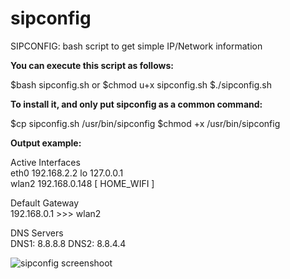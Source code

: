 # sipconfig
SIPCONFIG: bash script to get simple IP/Network information

<b>You can execute this script as follows:</b>

$bash sipconfig.sh
or
$chmod u+x sipconfig.sh
$./sipconfig.sh

<b>To install it, and only put sipconfig as a common command:</b>

$cp sipconfig.sh /usr/bin/sipconfig
$chmod +x /usr/bin/sipconfig


<b>Output example:</b>

  Active Interfaces                 
eth0	192.168.2.2	
lo	127.0.0.1	
wlan2	192.168.0.148	[ HOME_WIFI ]

  Default Gateway                   
192.168.0.1 >>> wlan2

  DNS Servers                       
DNS1: 8.8.8.8
DNS2: 8.8.4.4

![sipconfig screenshoot](https://github.com/mmsystems/sipconfig/raw/master/sipconfig.png)
